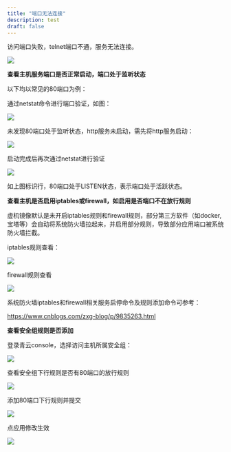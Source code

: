 ```yaml
---
title: "端口无法连接"
description: test
draft: false
---
```


访问端口失败，telnet端口不通，服务无法连接。

![](../../_images/telnet.png)



**查看主机服务端口是否正常启动，端口处于监听状态**

以下均以常见的80端口为例：

通过netstat命令进行端口验证，如图：

![](../../_images/netstat80no.png)

未发现80端口处于监听状态，http服务未启动，需先将http服务启动：

![](../../_images/starthttpd.png)

启动完成后再次通过netstat进行验证

![](../../_images/netstat80yes.png)

如上图标识行，80端口处于LISTEN状态，表示端口处于活跃状态。



**查看主机是否启用iptables或firewall，如启用是否端口不在放行规则**

虚机镜像默认是未开启iptables规则和firewall规则，部分第三方软件（如docker,宝塔等）会自动将系统防火墙拉起来，并启用部分规则，导致部分应用端口被系统防火墙拦截。

iptables规则查看：

![](../../_images/iptables.png)

firewall规则查看

![](../../_images/firewall.png)



系统防火墙iptables和firewall相关服务启停命令及规则添加命令可参考：

https://www.cnblogs.com/zxg-blog/p/9835263.html



**查看安全组规则是否添加**

登录青云console，选择访问主机所属安全组：

![](../../_images/anquanzu.png)

查看安全组下行规则是否有80端口的放行规则

![](../../_images/showanquanzu.png)

添加80端口下行规则并提交



![](../../_images/add80.png)

点应用修改生效

![](../../_images/applay.png)